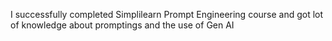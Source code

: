 I successfully completed Simplilearn Prompt Engineering course and got lot of knowledge about promptings and the use of Gen AI
